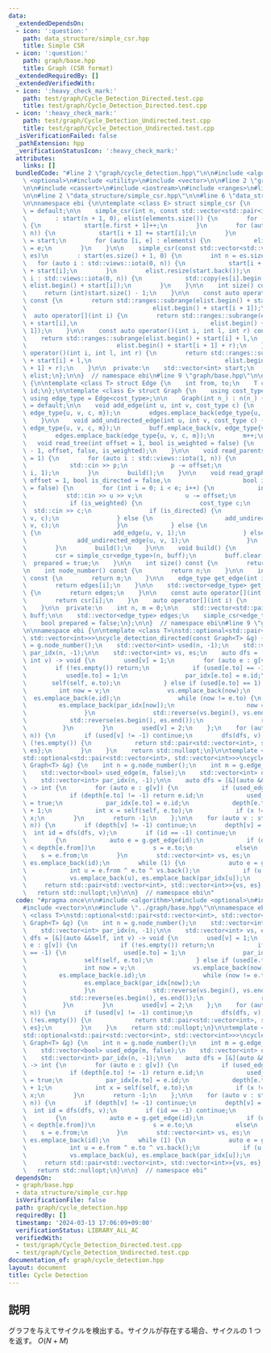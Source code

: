 ```yaml
---
data:
  _extendedDependsOn:
  - icon: ':question:'
    path: data_structure/simple_csr.hpp
    title: Simple CSR
  - icon: ':question:'
    path: graph/base.hpp
    title: Graph (CSR format)
  _extendedRequiredBy: []
  _extendedVerifiedWith:
  - icon: ':heavy_check_mark:'
    path: test/graph/Cycle_Detection_Directed.test.cpp
    title: test/graph/Cycle_Detection_Directed.test.cpp
  - icon: ':heavy_check_mark:'
    path: test/graph/Cycle_Detection_Undirected.test.cpp
    title: test/graph/Cycle_Detection_Undirected.test.cpp
  _isVerificationFailed: false
  _pathExtension: hpp
  _verificationStatusIcon: ':heavy_check_mark:'
  attributes:
    links: []
  bundledCode: "#line 2 \"graph/cycle_detection.hpp\"\n\n#include <algorithm>\n#include\
    \ <optional>\n#include <utility>\n#include <vector>\n\n#line 2 \"graph/base.hpp\"\
    \n\n#include <cassert>\n#include <iostream>\n#include <ranges>\n#line 7 \"graph/base.hpp\"\
    \n\n#line 2 \"data_structure/simple_csr.hpp\"\n\n#line 6 \"data_structure/simple_csr.hpp\"\
    \n\nnamespace ebi {\n\ntemplate <class E> struct simple_csr {\n    simple_csr()\
    \ = default;\n\n    simple_csr(int n, const std::vector<std::pair<int, E>>& elements)\n\
    \        : start(n + 1, 0), elist(elements.size()) {\n        for (auto e : elements)\
    \ {\n            start[e.first + 1]++;\n        }\n        for (auto i : std::views::iota(0,\
    \ n)) {\n            start[i + 1] += start[i];\n        }\n        auto counter\
    \ = start;\n        for (auto [i, e] : elements) {\n            elist[counter[i]++]\
    \ = e;\n        }\n    }\n\n    simple_csr(const std::vector<std::vector<E>>&\
    \ es)\n        : start(es.size() + 1, 0) {\n        int n = es.size();\n     \
    \   for (auto i : std::views::iota(0, n)) {\n            start[i + 1] = (int)es[i].size()\
    \ + start[i];\n        }\n        elist.resize(start.back());\n        for (auto\
    \ i : std::views::iota(0, n)) {\n            std::copy(es[i].begin(), es[i].end(),\
    \ elist.begin() + start[i]);\n        }\n    }\n\n    int size() const {\n   \
    \     return (int)start.size() - 1;\n    }\n\n    const auto operator[](int i)\
    \ const {\n        return std::ranges::subrange(elist.begin() + start[i],\n  \
    \                                   elist.begin() + start[i + 1]);\n    }\n  \
    \  auto operator[](int i) {\n        return std::ranges::subrange(elist.begin()\
    \ + start[i],\n                                     elist.begin() + start[i +\
    \ 1]);\n    }\n\n    const auto operator()(int i, int l, int r) const {\n    \
    \    return std::ranges::subrange(elist.begin() + start[i] + l,\n            \
    \                         elist.begin() + start[i + 1] + r);\n    }\n    auto\
    \ operator()(int i, int l, int r) {\n        return std::ranges::subrange(elist.begin()\
    \ + start[i] + l,\n                                     elist.begin() + start[i\
    \ + 1] + r);\n    }\n\n  private:\n    std::vector<int> start;\n    std::vector<E>\
    \ elist;\n};\n\n}  // namespace ebi\n#line 9 \"graph/base.hpp\"\n\nnamespace ebi\
    \ {\n\ntemplate <class T> struct Edge {\n    int from, to;\n    T cost;\n    int\
    \ id;\n};\n\ntemplate <class E> struct Graph {\n    using cost_type = E;\n   \
    \ using edge_type = Edge<cost_type>;\n\n    Graph(int n_) : n(n_) {}\n\n    Graph()\
    \ = default;\n\n    void add_edge(int u, int v, cost_type c) {\n        buff.emplace_back(u,\
    \ edge_type{u, v, c, m});\n        edges.emplace_back(edge_type{u, v, c, m++});\n\
    \    }\n\n    void add_undirected_edge(int u, int v, cost_type c) {\n        buff.emplace_back(u,\
    \ edge_type{u, v, c, m});\n        buff.emplace_back(v, edge_type{v, u, c, m});\n\
    \        edges.emplace_back(edge_type{u, v, c, m});\n        m++;\n    }\n\n \
    \   void read_tree(int offset = 1, bool is_weighted = false) {\n        read_graph(n\
    \ - 1, offset, false, is_weighted);\n    }\n\n    void read_parents(int offset\
    \ = 1) {\n        for (auto i : std::views::iota(1, n)) {\n            int p;\n\
    \            std::cin >> p;\n            p -= offset;\n            add_undirected_edge(p,\
    \ i, 1);\n        }\n        build();\n    }\n\n    void read_graph(int e, int\
    \ offset = 1, bool is_directed = false,\n                    bool is_weighted\
    \ = false) {\n        for (int i = 0; i < e; i++) {\n            int u, v;\n \
    \           std::cin >> u >> v;\n            u -= offset;\n            v -= offset;\n\
    \            if (is_weighted) {\n                cost_type c;\n              \
    \  std::cin >> c;\n                if (is_directed) {\n                    add_edge(u,\
    \ v, c);\n                } else {\n                    add_undirected_edge(u,\
    \ v, c);\n                }\n            } else {\n                if (is_directed)\
    \ {\n                    add_edge(u, v, 1);\n                } else {\n      \
    \              add_undirected_edge(u, v, 1);\n                }\n            }\n\
    \        }\n        build();\n    }\n\n    void build() {\n        assert(!prepared);\n\
    \        csr = simple_csr<edge_type>(n, buff);\n        buff.clear();\n      \
    \  prepared = true;\n    }\n\n    int size() const {\n        return n;\n    }\n\
    \n    int node_number() const {\n        return n;\n    }\n\n    int edge_number()\
    \ const {\n        return m;\n    }\n\n    edge_type get_edge(int i) const {\n\
    \        return edges[i];\n    }\n\n    std::vector<edge_type> get_edges() const\
    \ {\n        return edges;\n    }\n\n    const auto operator[](int i) const {\n\
    \        return csr[i];\n    }\n    auto operator[](int i) {\n        return csr[i];\n\
    \    }\n\n  private:\n    int n, m = 0;\n\n    std::vector<std::pair<int,edge_type>>\
    \ buff;\n\n    std::vector<edge_type> edges;\n    simple_csr<edge_type> csr;\n\
    \    bool prepared = false;\n};\n\n}  // namespace ebi\n#line 9 \"graph/cycle_detection.hpp\"\
    \n\nnamespace ebi {\n\ntemplate <class T>\nstd::optional<std::pair<std::vector<int>,\
    \ std::vector<int>>>\ncycle_detection_directed(const Graph<T> &g) {\n    int n\
    \ = g.node_number();\n    std::vector<int> used(n, -1);\n    std::vector<int>\
    \ par_idx(n, -1);\n\n    std::vector<int> vs, es;\n    auto dfs = [&](auto &&self,\
    \ int v) -> void {\n        used[v] = 1;\n        for (auto e : g[v]) {\n    \
    \        if (!es.empty()) return;\n            if (used[e.to] == -1) {\n     \
    \           used[e.to] = 1;\n                par_idx[e.to] = e.id;\n         \
    \       self(self, e.to);\n            } else if (used[e.to] == 1) {\n       \
    \         int now = v;\n                vs.emplace_back(now);\n              \
    \  es.emplace_back(e.id);\n                while (now != e.to) {\n           \
    \         es.emplace_back(par_idx[now]);\n                    now = g.get_edge(par_idx[now]).from;\n\
    \                }\n                std::reverse(vs.begin(), vs.end());\n    \
    \            std::reverse(es.begin(), es.end());\n                return;\n  \
    \          }\n        }\n        used[v] = 2;\n    };\n    for (auto v : std::views::iota(0,\
    \ n)) {\n        if (used[v] != -1) continue;\n        dfs(dfs, v);\n        if\
    \ (!es.empty()) {\n            return std::pair<std::vector<int>, std::vector<int>>{vs,\
    \ es};\n        }\n    }\n    return std::nullopt;\n}\n\ntemplate <class T>\n\
    std::optional<std::pair<std::vector<int>, std::vector<int>>>\ncycle_detection_undirected(const\
    \ Graph<T> &g) {\n    int n = g.node_number();\n    int m = g.edge_number();\n\
    \    std::vector<bool> used_edge(m, false);\n    std::vector<int> depth(n, -1);\n\
    \    std::vector<int> par_idx(n, -1);\n\n    auto dfs = [&](auto &&self, int v)\
    \ -> int {\n        for (auto e : g[v]) {\n            if (used_edge[e.id]) continue;\n\
    \            if (depth[e.to] != -1) return e.id;\n            used_edge[e.id]\
    \ = true;\n            par_idx[e.to] = e.id;\n            depth[e.to] = depth[v]\
    \ + 1;\n            int x = self(self, e.to);\n            if (x != -1) return\
    \ x;\n        }\n        return -1;\n    };\n\n    for (auto v : std::views::iota(0,\
    \ n)) {\n        if (depth[v] != -1) continue;\n        depth[v] = 0;\n      \
    \  int id = dfs(dfs, v);\n        if (id == -1) continue;\n        int s = -1;\n\
    \        {\n            auto e = g.get_edge(id);\n            if (depth[e.to]\
    \ < depth[e.from])\n                s = e.to;\n            else\n            \
    \    s = e.from;\n        }\n        std::vector<int> vs, es;\n        vs.emplace_back(s),\
    \ es.emplace_back(id);\n        while (1) {\n            auto e = g.get_edge(es.back());\n\
    \            int u = e.from ^ e.to ^ vs.back();\n            if (u == s) break;\n\
    \            vs.emplace_back(u), es.emplace_back(par_idx[u]);\n        }\n   \
    \     return std::pair<std::vector<int>, std::vector<int>>{vs, es};\n    }\n \
    \   return std::nullopt;\n}\n\n}  // namespace ebi\n"
  code: "#pragma once\n\n#include <algorithm>\n#include <optional>\n#include <utility>\n\
    #include <vector>\n\n#include \"../graph/base.hpp\"\n\nnamespace ebi {\n\ntemplate\
    \ <class T>\nstd::optional<std::pair<std::vector<int>, std::vector<int>>>\ncycle_detection_directed(const\
    \ Graph<T> &g) {\n    int n = g.node_number();\n    std::vector<int> used(n, -1);\n\
    \    std::vector<int> par_idx(n, -1);\n\n    std::vector<int> vs, es;\n    auto\
    \ dfs = [&](auto &&self, int v) -> void {\n        used[v] = 1;\n        for (auto\
    \ e : g[v]) {\n            if (!es.empty()) return;\n            if (used[e.to]\
    \ == -1) {\n                used[e.to] = 1;\n                par_idx[e.to] = e.id;\n\
    \                self(self, e.to);\n            } else if (used[e.to] == 1) {\n\
    \                int now = v;\n                vs.emplace_back(now);\n       \
    \         es.emplace_back(e.id);\n                while (now != e.to) {\n    \
    \                es.emplace_back(par_idx[now]);\n                    now = g.get_edge(par_idx[now]).from;\n\
    \                }\n                std::reverse(vs.begin(), vs.end());\n    \
    \            std::reverse(es.begin(), es.end());\n                return;\n  \
    \          }\n        }\n        used[v] = 2;\n    };\n    for (auto v : std::views::iota(0,\
    \ n)) {\n        if (used[v] != -1) continue;\n        dfs(dfs, v);\n        if\
    \ (!es.empty()) {\n            return std::pair<std::vector<int>, std::vector<int>>{vs,\
    \ es};\n        }\n    }\n    return std::nullopt;\n}\n\ntemplate <class T>\n\
    std::optional<std::pair<std::vector<int>, std::vector<int>>>\ncycle_detection_undirected(const\
    \ Graph<T> &g) {\n    int n = g.node_number();\n    int m = g.edge_number();\n\
    \    std::vector<bool> used_edge(m, false);\n    std::vector<int> depth(n, -1);\n\
    \    std::vector<int> par_idx(n, -1);\n\n    auto dfs = [&](auto &&self, int v)\
    \ -> int {\n        for (auto e : g[v]) {\n            if (used_edge[e.id]) continue;\n\
    \            if (depth[e.to] != -1) return e.id;\n            used_edge[e.id]\
    \ = true;\n            par_idx[e.to] = e.id;\n            depth[e.to] = depth[v]\
    \ + 1;\n            int x = self(self, e.to);\n            if (x != -1) return\
    \ x;\n        }\n        return -1;\n    };\n\n    for (auto v : std::views::iota(0,\
    \ n)) {\n        if (depth[v] != -1) continue;\n        depth[v] = 0;\n      \
    \  int id = dfs(dfs, v);\n        if (id == -1) continue;\n        int s = -1;\n\
    \        {\n            auto e = g.get_edge(id);\n            if (depth[e.to]\
    \ < depth[e.from])\n                s = e.to;\n            else\n            \
    \    s = e.from;\n        }\n        std::vector<int> vs, es;\n        vs.emplace_back(s),\
    \ es.emplace_back(id);\n        while (1) {\n            auto e = g.get_edge(es.back());\n\
    \            int u = e.from ^ e.to ^ vs.back();\n            if (u == s) break;\n\
    \            vs.emplace_back(u), es.emplace_back(par_idx[u]);\n        }\n   \
    \     return std::pair<std::vector<int>, std::vector<int>>{vs, es};\n    }\n \
    \   return std::nullopt;\n}\n\n}  // namespace ebi"
  dependsOn:
  - graph/base.hpp
  - data_structure/simple_csr.hpp
  isVerificationFile: false
  path: graph/cycle_detection.hpp
  requiredBy: []
  timestamp: '2024-03-13 17:06:09+09:00'
  verificationStatus: LIBRARY_ALL_AC
  verifiedWith:
  - test/graph/Cycle_Detection_Directed.test.cpp
  - test/graph/Cycle_Detection_Undirected.test.cpp
documentation_of: graph/cycle_detection.hpp
layout: document
title: Cycle Detection
---
```


## 説明

グラフを与えてサイクルを検出する。サイクルが存在する場合、サイクルの $1$ つを返す。 $O(N+M)$